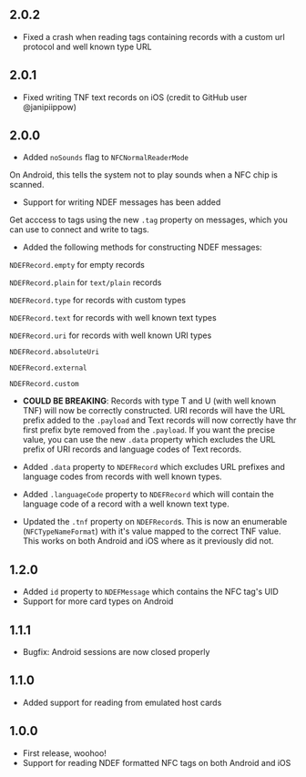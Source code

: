 ## 2.0.2

-   Fixed a crash when reading tags containing records with a custom url protocol and well known type URL

## 2.0.1

-   Fixed writing TNF text records on iOS (credit to GitHub user @janipiippow)

## 2.0.0

-   Added `noSounds` flag to `NFCNormalReaderMode`

On Android, this tells the system not to play sounds when a NFC chip is scanned.

-   Support for writing NDEF messages has been added

Get acccess to tags using the new `.tag` property on messages, which you can
use to connect and write to tags.

-   Added the following methods for constructing NDEF messages:

`NDEFRecord.empty` for empty records

`NDEFRecord.plain` for `text/plain` records

`NDEFRecord.type` for records with custom types

`NDEFRecord.text` for records with well known text types

`NDEFRecord.uri` for records with well known URI types

`NDEFRecord.absoluteUri`

`NDEFRecord.external`

`NDEFRecord.custom`

-   **COULD BE BREAKING**: Records with type T and U (with well known TNF) will
    now be correctly constructed. URI records will have the URL prefix added to the
    `.payload` and Text records will now correctly have thr first prefix byte removed from the `.payload`. If you want the precise value, you can use the new `.data` property which excludes the URL prefix of URI records and language codes of Text records.

-   Added `.data` property to `NDEFRecord` which excludes URL prefixes and
    language codes from records with well known types.

-   Added `.languageCode` property to `NDEFRecord` which will contain the language
    code of a record with a well known text type.

-   Updated the `.tnf` property on `NDEFRecord`s. This is now an enumerable
    (`NFCTypeNameFormat`) with it's value mapped to the correct TNF value.
    This works on both Android and iOS where as it previously did not.

## 1.2.0

-   Added `id` property to `NDEFMessage` which contains the NFC tag's UID
-   Support for more card types on Android

## 1.1.1

-   Bugfix: Android sessions are now closed properly

## 1.1.0

-   Added support for reading from emulated host cards

## 1.0.0

-   First release, woohoo!
-   Support for reading NDEF formatted NFC tags on both Android and iOS
